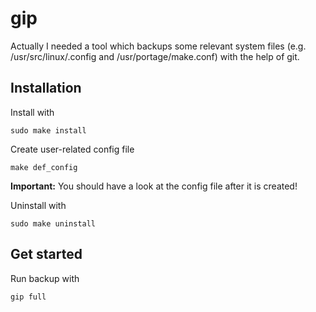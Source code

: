 # gip

Actually I needed a tool which backups some relevant system files (e.g. /usr/src/linux/.config and /usr/portage/make.conf) with the help of git.

## Installation

Install with
```shell
sudo make install
```

Create user-related config file
```shell
make def_config
```
__Important:__ You should have a look at the config file after it is created!

Uninstall with
```shell
sudo make uninstall
```

## Get started

Run backup with
```shell
gip full
```
